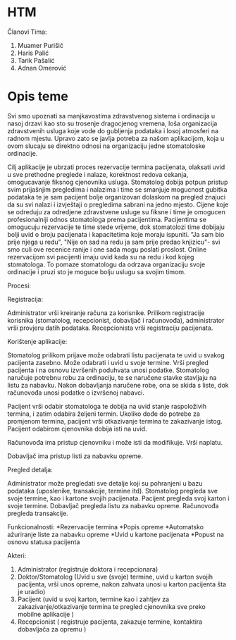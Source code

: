 ﻿# HTM
Članovi Tima: 

1. Muamer Purišić
2. Haris Palić
3. Tarik Pašalić
4. Adnan Omerović

#
# Opis teme

Svi smo upoznati sa manjkavostima zdravstvenog sistema i ordinacija u nasoj drzavi kao sto su trosenje dragocjenog vremena, loša organizacija zdravstvenih usluga koje vode do gubljenja podataka i losoj atmosferi na radnom mjestu. 
Upravo zato se javlja potreba za našom aplikacijom, koja u ovom slucaju se direktno odnosi na organizaciju jedne stomatoloske ordinacije.

Cilj aplikacije je ubrzati proces rezervacije termina pacijenata, olaksati uvid u sve prethodne preglede i nalaze, korektnost redova cekanja, omogucavanje fiksnog cjenovnika usluga.
Stomatolog dobija potpun pristup svim prijašnjim pregledima i nalazima i time se smanjuje mogucnost gubitka podataka
te je sam pacijent bolje organizovan dolaskom na pregled znajuci da su svi nalazi i izvještaji o pregledima sabrani na jedno mjesto.
Cijene koje se odreduju za odredjene zdravstvene usluge su fiksne i time je omogucen profesionalniji odnos stomatologa prema pacijentima.
Pacijentima se omogucuju rezervacije te time stede vrijeme, dok stomatolozi time dobijaju bolji uvid o broju pacijenata i kapacitetima koje moraju ispuniti.
"Ja sam bio prije njega u redu", "Nije on sad na redu ja sam prije predao knjizicu"- svi smo culi ove recenice ranije i one sada mogu poslati proslost. Online rezervacijom svi pacijenti imaju uvid kada su na redu i kod kojeg stomatologa.
To pomaze stomatologu da odrzava organizaciju svoje ordinacije i pruzi sto je moguce bolju uslugu sa svojim timom.

Procesi:

Registracija:

Administrator vrši kreiranje računa za korisnike. Prilikom registracije korisnika (stomatolog, recepcionist, dobavljač i računovođa), administrator vrši provjeru datih podataka.
Recepcionista vrši registraciju pacijenata.

Korištenje aplikacije:

Stomatolog prilikom prijave može odabrati listu pacijenata te uvid u svakog pacijenta zasebno. Može odabrati i uvid u svoje termine.
Vrši pregled pacijenta i na osnovu izvršenih poduhvata unosi podatke.
Stomatolog naručuje potrebnu robu za ordinaciju, te se naručene stavke stavljaju na listu za nabavku. Nakon dobavljanja naručene robe, ona se skida s liste, dok računovođa unosi podatke o izvršenoj nabavci.

Pacijent vrši odabir stomatologa te dobija na uvid stanje raspoloživih termina, i zatim odabira željeni termin. Ukoliko dođe do potrebe za promjenom termina, pacijent vrši otkazivanje termina te zakazivanje istog. 
Pacijent odabirom cjenovnika dobija isti na uvid.

Računovođa ima pristup cjenovniku i može isti da modifikuje. Vrši naplatu.

Dobavljač ima pristup listi za nabavku opreme.

Pregled detalja:

Administrator može pregledati sve detalje koji su pohranjeni u bazu podataka (uposlenike, transakcije, termine itd).
Stomatolog pregleda sve svoje termine, kao i kartone svojih pacijenata.
Pacijent pregleda svoj karton i svoje termine.
Dobavljač pregleda listu za nabavku opreme.
Računovođa pregleda transakcije.


Funkcionalnosti:
*Rezervacije termina
*Popis opreme
*Automatsko ažuriranje liste za nabavku opreme
*Uvid u kartone pacijenata
*Popust na osnovu statusa pacijenta

Akteri:
1. Administrator (registruje doktora i recepcionara)
2. Doktor/Stomatolog (Uvid u sve (svoje) termine, uvid u karton svojih pacijenta, vrši unos opreme, nakon zahvata unosi u karton pacijenta šta je uradio)
3. Pacijent (uvid u svoj karton, termine kao i zahtjev za zakazivanje/otkazivanje termina te pregled cjenovnika  sve preko mobilne aplikacije )
4. Recepcionist ( registruje pacijenta, zakazuje termine, kontaktira dobavljača za opremu )


